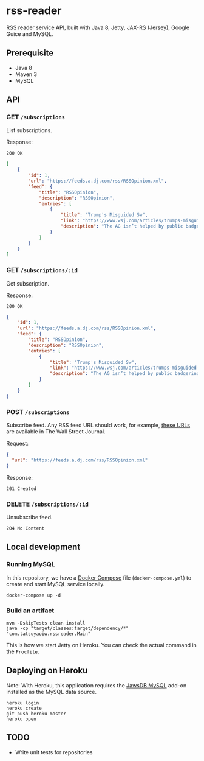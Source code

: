 # rss-reader

RSS reader service API, built with Java 8, Jetty, JAX-RS (Jersey), Google Guice and MySQL.

## Prerequisite

- Java 8
- Maven 3
- MySQL

## API

### GET `/subscriptions`

List subscriptions.

Response:

```
200 OK
```

```json
[
    {
        "id": 1,
        "url": "https://feeds.a.dj.com/rss/RSSOpinion.xml",
        "feed": {
            "title": "RSSOpinion",
            "description": "RSSOpinion",
            "entries": [
                {
                    "title": "Trump's Misguided Sw",
                    "link": "https://www.wsj.com/articles/trumps-misguided-swipe-at-bill-barr-11602449244",
                    "description": "The AG isn’t helped by public badgering from the Oval Office."
                }
            ]
        }
    }
]
```

### GET `/subscriptions/:id`

Get subscription.

Response:

```
200 OK
```

```json
{
    "id": 1,
    "url": "https://feeds.a.dj.com/rss/RSSOpinion.xml",
    "feed": {
        "title": "RSSOpinion",
        "description": "RSSOpinion",
        "entries": [
            {
                "title": "Trump's Misguided Sw",
                "link": "https://www.wsj.com/articles/trumps-misguided-swipe-at-bill-barr-11602449244",
                "description": "The AG isn’t helped by public badgering from the Oval Office."
            }
        ]
    }
}
```

### POST `/subscriptions`

Subscribe feed. Any RSS feed URL should work, for example, [these URLs](https://www.wsj.com/news/rss-news-and-feeds) are available in The Wall Street Journal.

Request:

```json
{
  "url": "https://feeds.a.dj.com/rss/RSSOpinion.xml"
}
```

Response:

```
201 Created
```

### DELETE `/subscriptions/:id`

Unsubscribe feed.

```
204 No Content
```

## Local development

### Running MySQL

In this repository, we have a [Docker Compose](https://docs.docker.com/compose/) file (`docker-compose.yml`) to create and start MySQL service locally.

```
docker-compose up -d
```

### Build an artifact

```
mvn -DskipTests clean install
java -cp "target/classes:target/dependency/*" "com.tatsuyaoiw.rssreader.Main"
```

This is how we start Jetty on Heroku. You can check the actual command in the `Procfile`.

## Deploying on Heroku

Note: With Heroku, this application requires the [JawsDB MySQL](https://elements.heroku.com/addons/jawsdb) add-on installed as the MySQL data source.

```
heroku login
heroku create
git push heroku master
heroku open
```

## TODO

- Write unit tests for repositories
